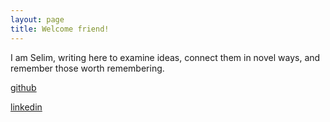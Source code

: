 ```yaml
---
layout: page
title: Welcome friend! 
---
```


I am Selim, writing here to examine ideas, connect them in novel ways, and remember those worth remembering.

[github](https://github.com/selimslab)

[linkedin](https://www.linkedin.com/in/time/)